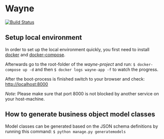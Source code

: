 # Wayne

[![Build Status](https://travis-ci.org/project-a/wayne.svg?branch=master)](https://travis-ci.org/project-a/wayne)

## Setup local environment
In order to set up the local environment quickly, you first need to install [docker](https://docs.docker.com/install/#server) and [docker-compose](https://docs.docker.com/compose/install/).

Afterwards go to the root-folder of the _wayne-project_ and run:
`$ docker-compose up -d`
and then 
`$ docker logs wayne-app -f` 
to watch the progress.

After the boot-process is finished switch to your browser and check: [http://localhost:8000](http://localhost:8000)


_Note:_ Please make sure that port 8000 is not blocked by another service on your host-machine.



## How to generate business object model classes
Model classes can be generated based on the JSON schema definitions by running this command:
`$ python manage.py generatemodels`
